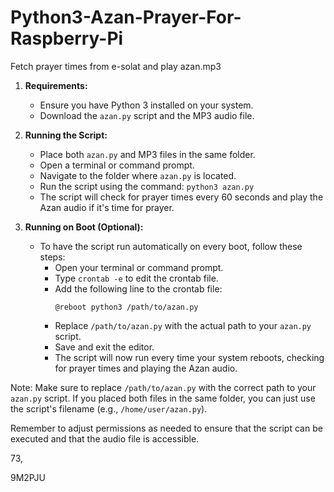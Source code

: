 # Python3-Azan-Prayer-For-Raspberry-Pi
Fetch prayer times from e-solat and play azan.mp3


1. **Requirements:**
   - Ensure you have Python 3 installed on your system.
   - Download the `azan.py` script and the MP3 audio file.

2. **Running the Script:**
   - Place both `azan.py` and MP3 files in the same folder.
   - Open a terminal or command prompt.
   - Navigate to the folder where `azan.py` is located.
   - Run the script using the command: `python3 azan.py`
   - The script will check for prayer times every 60 seconds and play the Azan audio if it's time for prayer.

3. **Running on Boot (Optional):**
   - To have the script run automatically on every boot, follow these steps:
     - Open your terminal or command prompt.
     - Type `crontab -e` to edit the crontab file.
     - Add the following line to the crontab file:
       ```
       @reboot python3 /path/to/azan.py
       ```
     - Replace `/path/to/azan.py` with the actual path to your `azan.py` script.
     - Save and exit the editor.
     - The script will now run every time your system reboots, checking for prayer times and playing the Azan audio.

Note: Make sure to replace `/path/to/azan.py` with the correct path to your `azan.py` script. If you placed both files in the same folder, you can just use the script's filename (e.g., `/home/user/azan.py`).

Remember to adjust permissions as needed to ensure that the script can be executed and that the audio file is accessible.

73,

9M2PJU
